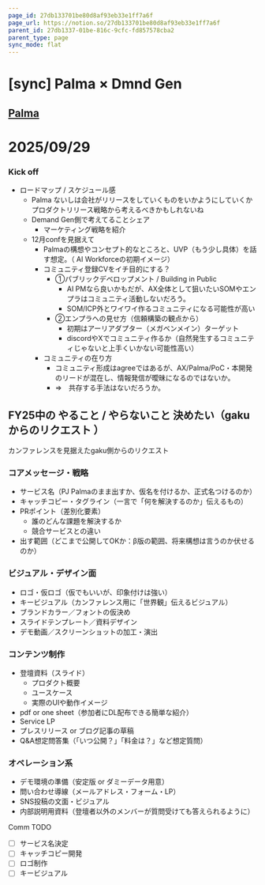 ```yaml
---
page_id: 27db133701be80d8af93eb33e1ff7a6f
page_url: https://notion.so/27db133701be80d8af93eb33e1ff7a6f
parent_id: 27db1337-01be-816c-9cfc-fd857578cba2
parent_type: page
sync_mode: flat
---
```


# [sync] Palma × Dmnd Gen

[Palma](https://www.notion.so/263b133701be8088a184d31e9cccb008) 
---

# 2025/09/29
  ### Kick off
  - ロードマップ / スケジュール感
    - Palma ないしは会社がリリースをしていくものをいかようにしていくかプロダクトリリース戦略から考えるべきかもしれないね
    - Demand Gen側で考えてることシェア
      - マーケティング戦略を紹介
    - 12月confを見据えて
      - Palmaの構想やコンセプト的なところと、UVP（もう少し具体）を話す想定。（ AI Workforceの初期イメージ）
      - コミュニティ登録CVをイチ目的にする？
        - ①パブリックデベロップメント / Building in Public
          - AI PMなら良いかもだが、AX全体として狙いたいSOMやエンプラはコミュニティ活動しないだろう。
          - SOM/ICP外とワイワイ作るコミュニティになる可能性が高い
        - ②エンプラへの見せ方（信頼構築の観点から）
          - 初期はアーリアダプター（メガベンメイン）ターゲット
          - discordやXでコミュニティ作るか（自然発生するコミュニティじゃないと上手くいかない可能性高い）
      - コミュニティの在り方
        - コミュニティ形成はagreeではあるが、AX/Palma/PoC・本開発のリードが混在し、情報発信が曖昧になるのではないか。
        - ⇒　共存する手法はないだろうか。
        
  ## FY25中の やること / やらないこと 決めたい（gakuからのリクエスト ）
  カンファレンスを見据えたgaku側からのリクエスト
  ### コアメッセージ・戦略
  - サービス名（PJ Palmaのまま出すか、仮名を付けるか、正式名つけるのか）
  - キャッチコピー・タグライン（一言で「何を解決するのか」伝えるもの）
  - PRポイント（差別化要素）
    - 誰のどんな課題を解決するか
    - 競合サービスとの違い
  - 出す範囲（どこまで公開してOKか：β版の範囲、将来構想は言うのか伏せるのか）
  
  ### ビジュアル・デザイン面
  - ロゴ・仮ロゴ（仮でもいいが、印象付けは強い）
  - キービジュアル（カンファレンス用に「世界観」伝えるビジュアル）
  - ブランドカラー／フォントの仮決め
  - スライドテンプレート／資料デザイン
  - デモ動画／スクリーンショットの加工・演出
  
  ### コンテンツ制作
  - 登壇資料（スライド）
    - プロダクト概要
    - ユースケース
    - 実際のUIや動作イメージ
  - pdf or one sheet（参加者にDL配布できる簡単な紹介）
  - Service LP
  - プレスリリース or ブログ記事の草稿
  - Q&A想定問答集（「いつ公開？」「料金は？」など想定質問）
  
  ### オペレーション系
  - デモ環境の準備（安定版 or ダミーデータ用意）
  - 問い合わせ導線（メールアドレス・フォーム・LP）
  - SNS投稿の文面・ビジュアル
  - 内部説明用資料（登壇者以外のメンバーが質問受けても答えられるように）
  
Comm TODO
- [ ] サービス名決定
- [ ] キャッチコピー開発
- [ ] ロゴ制作
- [ ] キービジュアル
